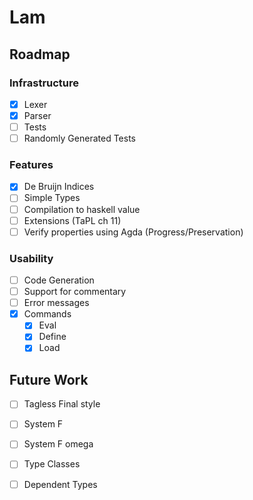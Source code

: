 # Lam
## Roadmap
### Infrastructure
  - [x] Lexer
  - [x] Parser
  - [ ] Tests
  - [ ] Randomly Generated Tests

### Features
  - [x] De Bruijn Indices
  - [ ] Simple Types
  - [ ] Compilation to haskell value
  - [ ] Extensions (TaPL ch 11)
  - [ ] Verify properties using Agda (Progress/Preservation)

### Usability
  - [ ] Code Generation
  - [ ] Support for commentary
  - [ ] Error messages
  - [x] Commands
    - [x] Eval
    - [x] Define
    - [x] Load

## Future Work
  - [ ] Tagless Final style
  - [ ] System F
  - [ ] System F omega
  - [ ] Type Classes
  - [ ] Dependent Types

